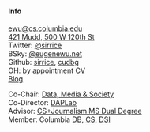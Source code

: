 #### Info

[ewu@cs.columbia.edu](mailto:ewu@cs.columbia.edu)   
[421 Mudd, 500 W 120th St](./files/images/map.png)    
Twitter: [@sirrice](https://twitter.com/sirrice)     
BSky: [@eugenewu.net](https://bsky.app/profile/eugenewu.net)    
Github: [sirrice](http://github.com/sirrice), [cudbg](http://github.com/cudbg)   
OH: by appointment
[CV](./files/statement/cv.pdf)    
[Blog](./blog.html)


Co-Chair: [Data, Media & Society](http://datascienceinstitute.github.io)    
Co-Director: [DAPLab](https://columbia-dap-lab.github.io)   
Advisor:  [CS+Journalism MS Dual Degree](http://www.cs.columbia.edu/education/ms/journalism/)    
Member: Columbia [DB](http://cudbg.github.io/), [CS](http://www.cs.columbia.edu/), [DSI](http://datascience.columbia.edu/)



<!--
<div style="margin-top: 1em;font-size: 12pt; ">
</div>
-->

